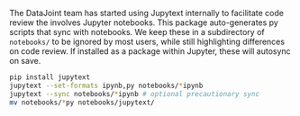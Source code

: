 
The DataJoint team has started using Jupytext internally to facilitate code review
the involves Jupyter notebooks. This package auto-generates py scripts that sync with 
notebooks. We keep these in a subdirectory of `notebooks/` to be ignored by most users,
while still highlighting differences on code review. If installed as a package within
Jupyter, these will autosync on save.

```bash
pip install jupytext
jupytext --set-formats ipynb,py notebooks/*ipynb
jupytext --sync notebooks/*ipynb # optional precautionary sync
mv notebooks/*py notebooks/jupytext/
```

